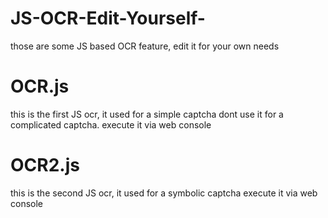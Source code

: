 # JS-OCR-Edit-Yourself-
those are some JS based OCR feature, edit it for your own needs

# OCR.js
this is the first JS ocr, it used for a simple captcha dont use it for a complicated captcha.
execute it via web console

# OCR2.js
this is the second JS ocr, it used for a symbolic captcha
execute it via web console
